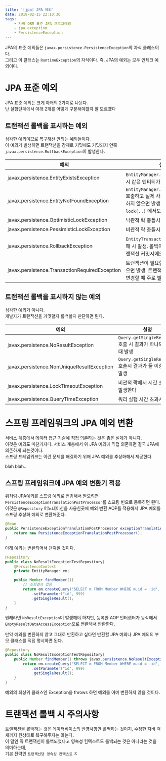```yaml
---
title: '[jpa] JPA 예외'
date: 2019-02-15 22:10:36
tags:
    - 자바 ORM 표준 JPA 프로그래밍
    - jpa exception
    - PersistenceException
---
```


JPA의 표준 예외들은 `javax.persistence.PersistenceException`의 자식 클래스이다.  
그리고 이 클래스는 `RuntimeException`의 자식이다. 즉, JPA의 예외는 모두 언체크 예외이다.  

# JPA 표준 예외
JPA 표준 예외는 크게 아래의 2가지로 나뉜다.  
난 실행단계에서 아래 2개를 어떻게 구분해야할지 잘 모르겠다  

## 트랜잭션 롤백을 표시하는 예외  
심각한 예외이므로 복구해선 안되는 예외들이다.  
이 예외가 발생하면 트랜잭션을 강제로 커밋해도 커밋되지 안혹 `javax.persistence.RollbackException`이 발생한다.  

예외 | 설명 | 
------- | ------- | 
javax.persistence.EntityExistsException | `EntityManager.persist(..)` 호출 시 같은 엔티티가 있으면 발생 | 
javax.persistence.EntityNotFoundException | `EntityManager.getReference(..)` 호출하고 실제 사용 시 엔티티가 존재하지 않으면 발생. `refresh(..)`, `lock(..)` 에서도 발생 | 
javax.persistence.OptimisticLockException | 낙관적 락 충돌시 | 
javax.persistence.PessimisticLockException | 비관적 락 충돌시 | 
javax.persistence.RollbackException | `EntityTransaction.commit()` 실패 시 발생. 롤백이 표시되어 있는 트랜잭션 커밋시에도 발생 | 
javax.persistence.TransactionRequiredException | 트랜잭션이 필요할 떄 트랜잭션이 없으면 발생. 트랜잭션 없이 엔티티를 변경할 떄 주로 발생 | 

## 트랜잭션 롤백을 표시하지 않는 예외  
심각한 예외가 아니다.  
개발자가 트랜잭션을 커밋할지 롤백할지 판단하면 된다.  

예외 | 설명 | 
---|----|
javax.persistence.NoResultException | `Query.getSingleResult()` 호출 시 결과가 하나도 없을 때 발생 | 
javax.persistence.NonUniqueResultException | `Query.getSingleResult()` 호출시 결과가 둘 이상일 떄 발생 | 
javax.persistence.LockTimeoutException | 비관적 락에서 시간 초과시 발생한다 | 
javax.persistence.QueryTimeException | 쿼리 실행 시간 초과시 발생  

# 스프링 프레임워크의 JPA 예외 변환  
서비스 계층에서 데이터 접근 기술에 직접 의존하는 것은 좋은 설계가 아니다.  
이것은 예외도 마찬가지다. 서비스 계층에서 위 JPA 예외에 직접 의존하면 결국 JPA에 의존하게 되는것이다.  
스프링 프레임워크는 이런 문제를 해결하기 위해 JPA 예외를 추상화해서 제공한다.  

blah blah..  

## 스프링 프레임워크에 JPA 예외 변환기 적용  
위처럼 JPA예외를 스프링 예외로 변경해서 받으려면 `PersistenceExceptionTranslationPostProcessor`를 스프링 빈으로 등록하면 된다.  
이것은 `@Repository` 어노테이션을 사용한곳에 예외 변환 AOP를 적용해서 JPA 예외를 스프링 추상화 예외로 변환해준다.  

```java
@Bean
public PersistenceExceptionTranslationPostProcessor exceptionTranslation(){
    return new PersistenceExceptionTranslationPostProcessor();
}
```

아래 예외는 변환되어서 던져질 것이다.  

```java
@Repository
public class NoResultExceptionTestRepository{
    @PersistenceContext
    private EntityManager em;

    public Member findMember(){
        // 조회결과 없음
        return em.createQuery("SELECT m FROM Member WHERE m.id = :id", Member.class)
            .setParameter("id", 999)
            .getSingleResult();
    }
}
```

원래라면 `NoResultException`이 발생해야 하지만, 등록한 AOP 인터셉터가 동작해서 `EmptyResultDataAccessException`으로 변환해서 반환한다.  

만약 예외를 변환하지 않고 그대로 반환하고 싶다면 반환할 JPA 예외나 JPA 예외의 부모 클래스를 직접 명시하면 된다.  

```java
@Repository
public class NoResultExceptionTestRepository{
    public Member findMember() throws javax.persistence.NoResultException{
        return em.createQuery("SELECT m FROM Member WHERE m.id = :id", Member.class)
            .setParameter("id", 999)
            .getSingleResult();
    }
}
```

예외의 최상위 클래스인 Exception을 throws 하면 예외를 아예 변환하지 않을 것이다.  

# 트랜잭션 롤백 시 주의사항  
트랜잭션을 롤백하는 것은 데이터베이스의 반영사항만 롤백하는 것이지, 수정한 자바 객체까지 원상태로 복구해주지는 않는다.  
이 말인 즉 트랜잭션이 롤백되었다고 영속성 컨텍스트도 롤백되는 것은 아니라는 것을 의미하는데,  
기본 전략인 `트랜잭션당 영속성 컨텍스트` ㅈ

<!-- more -->